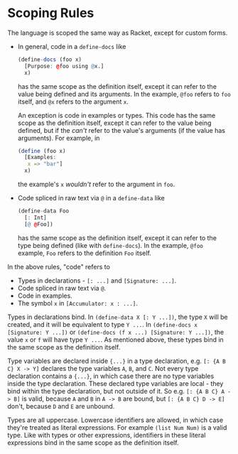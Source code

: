 # Scoping Rules

The language is scoped the same way as Racket, except for custom forms.

-   In general, code in a `define-docs` like
    ```r
    (define-docs (foo x)
      [Purpose: @foo using @x.]
      x)
    ```
    has the same scope as the definition itself, except it can refer to
    the value being defined and its arguments. In the example, `@foo`
    refers to `foo` itself, and `@x` refers to the argument `x`.

    An exception is code in examples or types. This code has the same
    scope as the definition itself, except it can refer to the value
    being defined, but if the *can't* refer to the value's arguments
    (if the value has arguments). For example, in
    ```r
    (define (foo x)
      [Examples:
       x => "bar"]
      x)
    ```
    the example's `x` *wouldn't* refer to the argument in `foo`.

-   Code spliced in raw text via `@` in a `define-data` like
    ```r
    (define-data Foo
      [: Int]
      [@ @Foo])
    ```
    has the same scope as the definition itself, except it can refer to
    the type being defined (like with `define-docs`). In the example,
    `@foo` example, `Foo` refers to the definition `Foo` itself.

In the above rules, "code" refers to
- Types in declarations - `[: ...]` and `[Signature: ...]`.
- Code spliced in raw text via `@`.
- Code in examples.
- The symbol `x` in `[Accumulator: x : ...]`.

Types in declarations bind. In `(define-data X [: Y ...])`, the type `X`
will be created, and it will be equivalent to type `Y ...`. In
`(define-docs x [Signature: Y ...])` or
`(define-docs (f x ...) [Signature: Y ...])`, the value `x` or `f` will
have type `Y ...`. As mentioned above, these types bind in the same
scope as the definition itself.

Type variables are declared inside `{...}` in a type  declaration, e.g.
`[: {A B C} X -> Y]` declares the type variables `A`, `B`, and `C`. Not
every type declaration contains a `{...}`, in which case there are no
type variables inside the type declaration. These declared type
variables are local - they bind within the type declaration, but not
outside of it. So e.g. `[: {A B C} A -> B]` is valid, because `A` and
 `B` in `A -> B` are bound, but `[: {A B C} D -> E]` don't, because `D`
and `E` are unbound.

Types are all uppercase. Lowercase identifiers are allowed, in which
case they're treated as literal expressions. For example
`(list Num Num)` is a valid type. Like with types or other expressions,
identifiers in these literal expressions bind in the same scope as the
definition itself.
